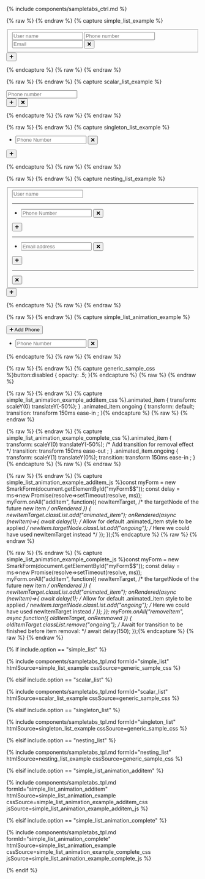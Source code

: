 
{% include components/sampletabs_ctrl.md %}


{% raw %} <!-- capture simple_list_example {{{ --> {% endraw %}
{% capture simple_list_example %}<div id="myForm$$">
    <section data-smark='{"type":"list","name":"users"}'><!-- 1️⃣  -->
        <fieldset><!-- 2️⃣ , 3️⃣ , 6️⃣  -->
            <input name='name' placeholder='User name' type='text' data-smark/>
            <input name='phone' placeholder='Phone number' type='tel' data-smark/>
            <input name='email' placeholder='Email' type='text' data-smark/>
            <button data-smark='{"action":"removeItem"}' title='Remove User'>❌</button>
        </fieldset>
    </section>
    <button data-smark='{"action":"addItem","context":"users"}' title='Add User'>➕</button>
</div>{% endcapture %}
{% raw %} <!-- }}} --> {% endraw %}

{% raw %} <!-- capture scalar_list_example {{{ --> {% endraw %}
{% capture scalar_list_example %}<div id="myForm$$">
    <section data-smark='{"type":"list","name":"phones"}'>
        <input placeholder='Phone number' type='tel'/><!-- 4️⃣ , 6️⃣  -->
    </section>
    <button data-smark='{"action":"addItem","context":"phones"}' title='Add Phone'>➕</button>
    <button data-smark='{"action":"removeItem","context":"phones"}' title='Remove Phone'>❌</button> <!-- 5️⃣  -->
</div>{% endcapture %}
{% raw %} <!-- }}} --> {% endraw %}

{% raw %} <!-- capture singleton_list_example {{{ --> {% endraw %}
{% capture singleton_list_example %}<div id="myForm$$">
    <ul data-smark='{"name": "phones", "of": "input", "max_items": 3}'>
        <li>
            <input placeholder='Phone Number' type="tel" data-smark>
            <button data-smark='{"action":"removeItem"}' title='Remove Phone'>❌</button>
        </li>
    </ul>
    <button data-smark='{"action":"addItem","context":"phones"}' title='Add Phone'>➕</button>
</div>{% endcapture %}
{% raw %} <!-- }}} --> {% endraw %}

{% raw %} <!-- capture nesting_list_example {{{ --> {% endraw %}
{% capture nesting_list_example %}<div id="myForm$$">
    <section data-smark='{"type":"list","name":"users"}'>
        <fieldset>
            <input name='name' placeholder='User name' type='text' data-smark/>
            <hr>
            <ul data-smark='{"type": "list", "name": "phones", "of": "input", "max_items": 3}'>
                <li>
                    <input placeholder='Phone Number' type="tel" data-smark>
                    <button data-smark='{"action":"removeItem"}' title='Remove Phone'>❌</button>
                </li>
            </ul>
            <button data-smark='{"action":"addItem","context":"phones"}' title='Add Phone'>➕</button>
            <hr>
            <ul data-smark='{"type": "list", "name": "emails", "of": "input", "max_items": 3}'>
                <li>
                    <input placeholder='Email address' type="email" data-smark>
                    <button data-smark='{"action":"removeItem"}' title='Remove Email'>❌</button>
                </li>
            </ul>
            <button data-smark='{"action":"addItem","context":"emails"}' title='Add Email'>➕</button>
            <hr>
            <button data-smark='{"action":"removeItem"}' title='Remove User'>❌</button>
        </fieldset>
    </section>
    <button data-smark='{"action":"addItem","context":"users"}' title='Add User'>➕</button>
</div>{% endcapture %}
{% raw %} <!-- }}} --> {% endraw %}

{% raw %} <!-- capture simple_list_animation_example {{{ --> {% endraw %}
{% capture simple_list_animation_example %}<div id="myForm$$">
    <button data-smark='{"action":"addItem","context":"phones"}' title='Add Phone'>➕ Add Phone</button>
    <ul data-smark='{"name": "phones", "of": "input", "min_items": 0}'>
        <li>
            <input placeholder='Phone Number' type="tel" data-smark>
            <button data-smark='{"action":"removeItem"}' title='Remove Phone'>❌</button>
        </li>
    </ul>
    <!-- This is just a regular SmarkForm list. -->
    <!-- See CSS and JS code to see what changes... -->
</div>{% endcapture %}
{% raw %} <!-- }}} --> {% endraw %}


{% raw %} <!-- capture generic_sample_css {{{ --> {% endraw %}
{% capture generic_sample_css %}button:disabled {
    opacity: .5;
}{% endcapture %}
{% raw %} <!-- }}} --> {% endraw %}

{% raw %} <!-- capture simple_list_animation_example_additem_css {{{ --> {% endraw %}
{% capture simple_list_animation_example_additem_css %}.animated_item {
    transform: scaleY(0) translateY(-50%);
}
.animated_item.ongoing {
    transform: default;
    transition:
        transform 150ms ease-in
    ;
}{% endcapture %}
{% raw %} <!-- }}} --> {% endraw %}

{% raw %} <!-- capture simple_list_animation_example_complete_css {{{ --> {% endraw %}
{% capture simple_list_animation_example_complete_css %}.animated_item {
    transform: scaleY(0) translateY(-50%);
    /* Add transition for removal effect */
    transition:
        transform 150ms ease-out
    ;
}
.animated_item.ongoing {
    transform: scaleY(1) translateY(0%);
    transition:
        transform 150ms ease-in
    ;
}{% endcapture %}
{% raw %} <!-- }}} --> {% endraw %}


{% raw %} <!-- capture simple_list_animation_example_additem_js {{{ --> {% endraw %}
{% capture simple_list_animation_example_additem_js %}const myForm = new SmarkForm(document.getElementById("myForm$$"));
const delay = ms=>new Promise(resolve=>setTimeout(resolve, ms));
myForm.onAll("addItem", function({
    newItemTarget, /* the targetNode of the future new item */
    onRendered
}) {
    newItemTarget.classList.add("animated_item");
    onRendered(async (newItem)=>{
        await delay(1); /* Allow for default .animated_item style to be applied */
        newItem.targetNode.classList.add("ongoing");
        /* Here we could have used newItemTarget instead */
    });
});{% endcapture %}
{% raw %} <!-- }}} --> {% endraw %}

{% raw %} <!-- capture simple_list_animation_example_complete_js {{{ --> {% endraw %}
{% capture simple_list_animation_example_complete_js %}const myForm = new SmarkForm(document.getElementById("myForm$$"));
const delay = ms=>new Promise(resolve=>setTimeout(resolve, ms));
myForm.onAll("addItem", function({
    newItemTarget, /* the targetNode of the future new item */
    onRendered
}) {
    newItemTarget.classList.add("animated_item");
    onRendered(async (newItem)=>{
        await delay(1); /* Allow for default .animated_item style to be applied */
        newItem.targetNode.classList.add("ongoing");
        /* Here we could have used newItemTarget instead */
    });
});
myForm.onAll("removeItem", async function({
    oldItemTarget,
    onRemmoved
}) {
    oldItemTarget.classList.remove("ongoing");
    /* Await for transition to be finished before item removal: */
    await delay(150);
});{% endcapture %}
{% raw %} <!-- }}} --> {% endraw %}


{% if include.option == "simple_list" %}

{% include components/sampletabs_tpl.md
   formId="simple_list"
   htmlSource=simple_list_example
   cssSource=generic_sample_css
%}

{% elsif include.option == "scalar_list" %}

{% include components/sampletabs_tpl.md
   formId="scalar_list"
   htmlSource=scalar_list_example
   cssSource=generic_sample_css
%}

{% elsif include.option == "singleton_list" %}

{% include components/sampletabs_tpl.md
   formId="singleton_list"
   htmlSource=singleton_list_example
   cssSource=generic_sample_css
%}

{% elsif include.option == "nesting_list" %}

{% include components/sampletabs_tpl.md
   formId="nesting_list"
   htmlSource=nesting_list_example
   cssSource=generic_sample_css
%}

{% elsif include.option == "simple_list_animation_additem" %}

{% include components/sampletabs_tpl.md
   formId="simple_list_animation_additem"
   htmlSource=simple_list_animation_example
   cssSource=simple_list_animation_example_additem_css
   jsSource=simple_list_animation_example_additem_js
%}

{% elsif include.option == "simple_list_animation_complete" %}

{% include components/sampletabs_tpl.md
   formId="simple_list_animation_complete"
   htmlSource=simple_list_animation_example
   cssSource=simple_list_animation_example_complete_css
   jsSource=simple_list_animation_example_complete_js
%}

{% endif %}
